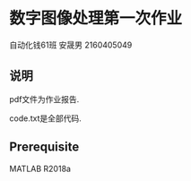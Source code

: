 # 数字图像处理第一次作业
自动化钱61班 安晟男 2160405049
## 说明

pdf文件为作业报告.

code.txt是全部代码.

## Prerequisite

MATLAB R2018a
